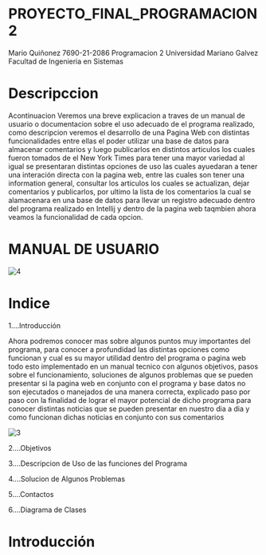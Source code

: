 # PROYECTO_FINAL_PROGRAMACION2

Mario Quiñonez 7690-21-2086 Programacion 2 Universidad Mariano Galvez Facultad de Ingenieria en Sistemas 

# Descripccion
Acontinuacion Veremos una breve explicacion a traves de un manual de usuario o documentacion sobre el uso adecuado de el programa realizado, como descripcion veremos el desarrollo de una Pagina Web con distintas funcionalidades entre ellas el poder utilizar una base de datos para almacenar comentarios y luego publicarlos en distintos articulos los cuales fueron tomados de el New York Times para tener una mayor variedad al igual se presentaran distintas opciones de uso las cuales ayuedaran a tener una interación directa con la pagina web, entre las cuales son tener una information general, consultar los articulos los cuales se actualizan, dejar comentarios y publicarlos, por ultimo la lista de los comentarios la cual se alamacenara en una base de datos para llevar un registro adecuado dentro del programa realizado en Intellij y dentro de la pagina web taqmbien ahora veamos la funcionalidad de cada opcion.


# MANUAL DE USUARIO
![4](https://user-images.githubusercontent.com/91577396/198782298-d4f57cce-33c9-4589-99da-c7d9bcd0a950.jpg)

# Indice


1....Introducción

Ahora podremos conocer mas sobre algunos puntos muy importantes del programa, para conocer a profundidad las distintas opciones como funcionan y cual es su mayor utilidad dentro del programa o pagina web todo esto implementado en un manual tecnico con algunos objetivos, pasos sobre el funcionamiento, soluciones de algunos problemas que se pueden presentar si la pagina web en conjunto con el programa y base datos no son ejecutados o manejados de una manera correcta, explicado paso por paso con la finalidad de lograr el mayor potencial de dicho programa para conocer distintas noticias que se pueden presentar en nuestro dia a dia y como funcionan dichas noticias en conjunto con sus comentarios

![3](https://user-images.githubusercontent.com/91577396/198792837-5792f375-1a20-4c7f-bfe6-8bd44a2c94db.jpeg)

2....Objetivos

3....Descripcion de Uso de las funciones del Programa

4....Solucion de Algunos Problemas

5....Contactos

6....Diagrama de Clases

# Introducción
